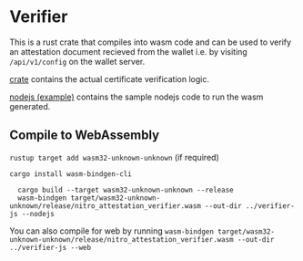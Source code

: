 # Verifier

This is a rust crate that compiles into wasm code and can be used to verify an attestation document recieved from the wallet i.e. by visiting `/api/v1/config` on the wallet server.

[crate](https://github.com/AlwaysHungrie/constella/verifier/crate) contains the actual certificate verification logic.

[nodejs (example)](https://github.com/AlwaysHungrie/constella/tree/main/verifier/nodejs%20(example)) contains the sample nodejs code to run the wasm generated.

## Compile to WebAssembly

`rustup target add wasm32-unknown-unknown` (if required)

`cargo install wasm-bindgen-cli`

```
  cargo build --target wasm32-unknown-unknown --release
  wasm-bindgen target/wasm32-unknown-unknown/release/nitro_attestation_verifier.wasm --out-dir ../verifier-js --nodejs
```

You can also compile for web by running `wasm-bindgen target/wasm32-unknown-unknown/release/nitro_attestation_verifier.wasm --out-dir ../verifier-js --web`

